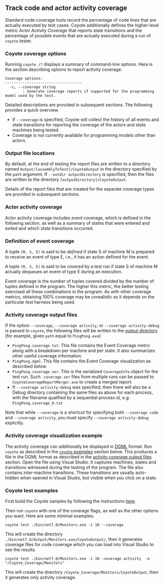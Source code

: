 
## Track code and actor activity coverage

Standard code coverage tools record the percentage of code lines that are actually executed by test
cases. Coyote additionally defines the higher-level metric _Actor Activity Coverage_ that reports
state transitions and the percentage of possible events that are actually executed during a run of
`coyote` tester.

### Coyote coverage options

Running `coyote /?` displays a summary of command-line options. Here is the section describing
options to report activity coverage:

```plain
Coverage options:
-----------------------------------
  -c, --coverage string       
        : Generate coverage reports if supported for the programming model used by the test.
```

Detailed descriptions are provided in subsequent sections. The following provides a quick overview.

* If `--coverage` is specified, Coyote will collect the history of all events and state transitions
  for reporting the coverage of the actors and state machines being tested.
* Coverage is not currently available for programming models other than actors.

### Output file locations

By default, at the end of testing the report files are written to a directory named
`Output/[assemblyToTest]/CoyoteOutput` in the directory specified by the `path` argument. If
`--outdir outputDirectory` is specified, then the files are written to the directory
`[outputDirectory]/CoyoteOutput`.

Details of the report files that are created for the separate coverage types are provided in
subsequent sections.

### Actor activity coverage

Actor activity coverage includes event coverage, which is defined in the following section, as well
as a summary of states that were entered and exited and which state transitions occurred.

### Definition of event coverage

A tuple `(M, S, E)` is said to be _defined_ if state S of machine M is prepared to receive an event
of type E, i.e., it has an action defined for the event.

A tuple `(M, S, E)` is said to be _covered_ by a test run if state S of machine M actually dequeues
an event of type E during an execution.

Event coverage is the number of tuples covered divided by the number of tuples defined in the
program. The higher this metric, the better testing exercised all these combinations in the
program. As with other coverage metrics, obtaining 100% coverage may be unrealistic as it depends
on the particular test harness being used.

### Activity coverage output files

If the option `--coverage`, `--coverage activity`, or `--coverage activity-debug` is passed to
`coyote`, the following files will be written to the [output directory](#output-file-locations) (for
example, given `path` equal to `PingPong.exe`):
* `PingPong.coverage.txt`. This file contains the Event Coverage metric along with a breakdown per
  machine and per state. It also summarizes other useful coverage information.
* `PingPong.dgml`. This file contains the Event Coverage visualization as described below.
* `PingPong.coverage.ser`. This is the serialized `CoverageInfo` object for the test run. Such
  `.coverage.ser` files from multiple runs can be passed to `CoyoteCoverageReportMerger.exe` to
  create a merged report.
* If `--coverage activity-debug` was specified, then there will also be a Debug directory containing
  the same files as above for each process, with the filename qualified by a sequential process id,
  e.g: `PingPong.coverage_0.txt`

Note that while `--coverage` is a shortcut for specifying both `--coverage code` and `--coverage
activity`, you must specify `--coverage activity-debug` explicitly.

### Activity coverage visualization example

The activity coverage can additionally be displayed in [DGML](https://en.wikipedia.org/wiki/DGML)
format. Run `coyote` as described in the [`coyote` examples](#coyote-test-examples) section below.
This produces a file in the DGML format as described in the [activity coverage output
files](#activity-coverage-output-files) section. Open the file using Visual Studio. It captures
machines, states and transitions witnessed during the testing of the program. The file also contains
inter-machine transitions. These transitions are usually auto-hidden when opened in Visual Studio,
but visible when you click on a state.

### Coyote test examples

First build the Coyote samples by following the instructions
[here](https://github.com/microsoft/coyote/tree/main/Samples/README.md).

Then run `coyote` with one of the coverage flags, as well as the other options you want. Here are
some minimal examples:

```plain
coyote test ./bin/net7.0/Monitors.exe -i 10 --coverage
```

This will create the directory `./bin/net7.0/Output/Monitors.exe/CoyoteOutput/`, then it
generates coverage files for code coverage which you can load into Visual Studio to see the results.

```plain
coyote test ./bin/net7.0/Monitors.exe -i 10 -coverage activity  -o "/Coyote_Coverage/Monitors"
```

This will create the directory `/Coyote_Coverage/Monitors/CoyoteOutput`, then it generates only
activity coverage.
